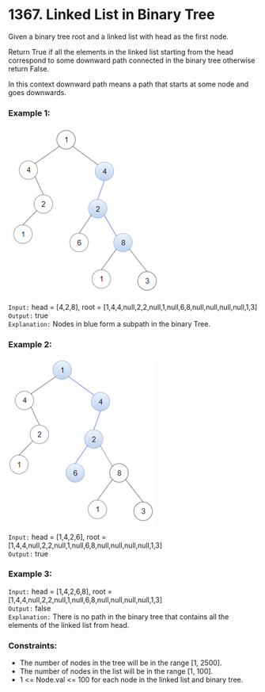 # 1367. Linked List in Binary Tree

Given a binary tree root and a linked list with head as the first node. 

Return True if all the elements in the linked list starting from the head correspond to
some downward path connected in the binary tree otherwise return False.

In this context downward path means a path that starts at some node and goes downwards.

### Example 1:

![Example 1](./sample_1_1720.png)

`Input:` head = [4,2,8], root = [1,4,4,null,2,2,null,1,null,6,8,null,null,null,null,1,3]  
`Output:` true  
`Explanation:` Nodes in blue form a subpath in the binary Tree.    

### Example 2:

![Example 2](./sample_2_1720.png)

`Input:` head = [1,4,2,6], root = [1,4,4,null,2,2,null,1,null,6,8,null,null,null,null,1,3]  
`Output:` true  

### Example 3:

`Input:` head = [1,4,2,6,8], root = [1,4,4,null,2,2,null,1,null,6,8,null,null,null,null,1,3]  
`Output:` false  
`Explanation:` There is no path in the binary tree that contains all the elements of the linked list from head.  

### Constraints:

- The number of nodes in the tree will be in the range [1, 2500].
- The number of nodes in the list will be in the range [1, 100].
- 1 <= Node.val <= 100 for each node in the linked list and binary tree.
